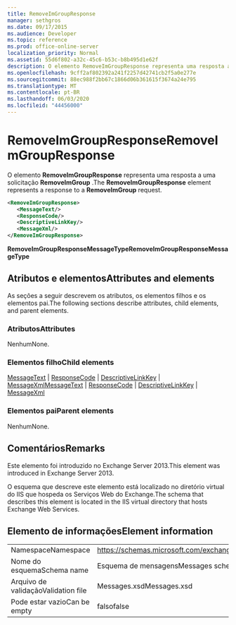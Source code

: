```yaml
---
title: RemoveImGroupResponse
manager: sethgros
ms.date: 09/17/2015
ms.audience: Developer
ms.topic: reference
ms.prod: office-online-server
localization_priority: Normal
ms.assetid: 55d6f802-a32c-45c6-b53c-b8b495d1e62f
description: O elemento RemoveImGroupResponse representa uma resposta a uma solicitação RemoveImGroup.
ms.openlocfilehash: 9cff2af802392a241f2257d42741cb2f5a0e277e
ms.sourcegitcommit: 88ec988f2bb67c1866d06b361615f3674a24e795
ms.translationtype: MT
ms.contentlocale: pt-BR
ms.lasthandoff: 06/03/2020
ms.locfileid: "44456000"
---
```

# <a name="removeimgroupresponse"></a><span data-ttu-id="32936-103">RemoveImGroupResponse</span><span class="sxs-lookup"><span data-stu-id="32936-103">RemoveImGroupResponse</span></span>

<span data-ttu-id="32936-104">O elemento **RemoveImGroupResponse** representa uma resposta a uma solicitação **RemoveImGroup** .</span><span class="sxs-lookup"><span data-stu-id="32936-104">The **RemoveImGroupResponse** element represents a response to a **RemoveImGroup** request.</span></span> 
  
```XML
<RemoveImGroupResponse>
   <MessageText/>
   <ResponseCode/>
   <DescriptiveLinkKey/>
   <MessageXml/>
</RemoveImGroupResponse>
```

 <span data-ttu-id="32936-105">**RemoveImGroupResponseMessageType**</span><span class="sxs-lookup"><span data-stu-id="32936-105">**RemoveImGroupResponseMessageType**</span></span>
## <a name="attributes-and-elements"></a><span data-ttu-id="32936-106">Atributos e elementos</span><span class="sxs-lookup"><span data-stu-id="32936-106">Attributes and elements</span></span>

<span data-ttu-id="32936-107">As seções a seguir descrevem os atributos, os elementos filhos e os elementos pai.</span><span class="sxs-lookup"><span data-stu-id="32936-107">The following sections describe attributes, child elements, and parent elements.</span></span>
  
### <a name="attributes"></a><span data-ttu-id="32936-108">Atributos</span><span class="sxs-lookup"><span data-stu-id="32936-108">Attributes</span></span>

<span data-ttu-id="32936-109">Nenhum</span><span class="sxs-lookup"><span data-stu-id="32936-109">None.</span></span>
  
### <a name="child-elements"></a><span data-ttu-id="32936-110">Elementos filho</span><span class="sxs-lookup"><span data-stu-id="32936-110">Child elements</span></span>

<span data-ttu-id="32936-111">[MessageText](messagetext.md)  |  [ResponseCode](responsecode.md)  |  [DescriptiveLinkKey](descriptivelinkkey.md)  |  [MessageXml](messagexml.md)</span><span class="sxs-lookup"><span data-stu-id="32936-111">[MessageText](messagetext.md) | [ResponseCode](responsecode.md) | [DescriptiveLinkKey](descriptivelinkkey.md) | [MessageXml](messagexml.md)</span></span>
  
### <a name="parent-elements"></a><span data-ttu-id="32936-112">Elementos pai</span><span class="sxs-lookup"><span data-stu-id="32936-112">Parent elements</span></span>

<span data-ttu-id="32936-113">Nenhum</span><span class="sxs-lookup"><span data-stu-id="32936-113">None.</span></span>
  
## <a name="remarks"></a><span data-ttu-id="32936-114">Comentários</span><span class="sxs-lookup"><span data-stu-id="32936-114">Remarks</span></span>

<span data-ttu-id="32936-115">Este elemento foi introduzido no Exchange Server 2013.</span><span class="sxs-lookup"><span data-stu-id="32936-115">This element was introduced in Exchange Server 2013.</span></span>
  
<span data-ttu-id="32936-116">O esquema que descreve este elemento está localizado no diretório virtual do IIS que hospeda os Serviços Web do Exchange.</span><span class="sxs-lookup"><span data-stu-id="32936-116">The schema that describes this element is located in the IIS virtual directory that hosts Exchange Web Services.</span></span>
  
## <a name="element-information"></a><span data-ttu-id="32936-117">Elemento de informações</span><span class="sxs-lookup"><span data-stu-id="32936-117">Element information</span></span>

|||
|:-----|:-----|
|<span data-ttu-id="32936-118">Namespace</span><span class="sxs-lookup"><span data-stu-id="32936-118">Namespace</span></span>  <br/> |https://schemas.microsoft.com/exchange/services/2006/messages  <br/> |
|<span data-ttu-id="32936-119">Nome do esquema</span><span class="sxs-lookup"><span data-stu-id="32936-119">Schema name</span></span>  <br/> |<span data-ttu-id="32936-120">Esquema de mensagens</span><span class="sxs-lookup"><span data-stu-id="32936-120">Messages schema</span></span>  <br/> |
|<span data-ttu-id="32936-121">Arquivo de validação</span><span class="sxs-lookup"><span data-stu-id="32936-121">Validation file</span></span>  <br/> |<span data-ttu-id="32936-122">Messages.xsd</span><span class="sxs-lookup"><span data-stu-id="32936-122">Messages.xsd</span></span>  <br/> |
|<span data-ttu-id="32936-123">Pode estar vazio</span><span class="sxs-lookup"><span data-stu-id="32936-123">Can be empty</span></span>  <br/> |<span data-ttu-id="32936-124">falso</span><span class="sxs-lookup"><span data-stu-id="32936-124">false</span></span>  <br/> |
   

